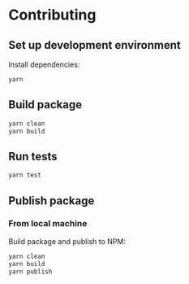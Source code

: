 # Contributing

## Set up development environment

Install dependencies:

```bash
yarn
```

## Build package

```bash
yarn clean
yarn build
```

## Run tests

```bash
yarn test
```

## Publish package

### From local machine

Build package and publish to NPM:

```bash
yarn clean
yarn build
yarn publish
```

